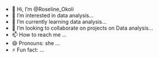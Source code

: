 - 👋 Hi, I’m @Roseline_Okoli
- 👀 I’m interested in data analysis...
- 🌱 I’m currently learning data analysis...
- 💞️ I’m looking to collaborate on projects on Data analysis...
- 📫 How to reach me ...
- 😄 Pronouns: she ...
- ⚡ Fun fact: ...

<!---
Rosalyn-10/Rosalyn-10 is a ✨ special ✨ repository because its `README.md` (this file) appears on your GitHub profile.
You can click the Preview link to take a look at your changes.
--->
